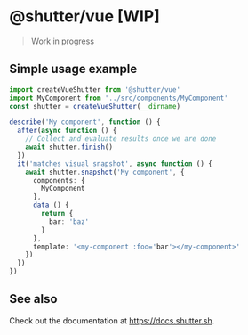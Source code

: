 # @shutter/vue [WIP]

> Work in progress

## Simple usage example

``` ts
import createVueShutter from '@shutter/vue'
import MyComponent from '../src/components/MyComponent'
const shutter = createVueShutter(__dirname)

describe('My component', function () {
  after(async function () {
    // Collect and evaluate results once we are done
    await shutter.finish()
  })
  it('matches visual snapshot', async function () {
    await shutter.snapshot('My component', {
      components: {
        MyComponent
      },
      data () {
        return {
          bar: 'baz'
        }
      },
      template: '<my-component :foo='bar'></my-component>'
    })
  })
})
```

## See also

Check out the documentation at <https://docs.shutter.sh>.

